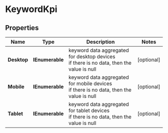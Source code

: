 # KeywordKpi


## Properties

| Name | Type | Description | Notes |
|------------ | ------------- | ------------- | -------------|
**Desktop** | **IEnumerable<KeywordKpiItemInfo>** | keyword data aggregated for desktop devices<br>if there is no data, then the value is null |[optional]|
**Mobile** | **IEnumerable<KeywordKpiItemInfo>** | keyword data aggregated for mobile devices<br>if there is no data, then the value is null |[optional]|
**Tablet** | **IEnumerable<KeywordKpiItemInfo>** | keyword data aggregated for tablet devices<br>if there is no data, then the value is null |[optional]|